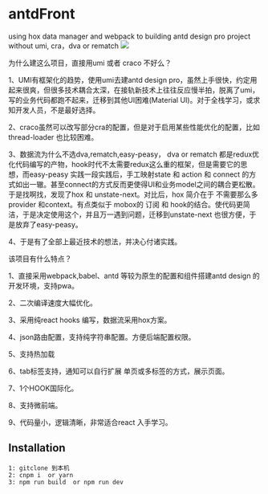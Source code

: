 # antdFront
using hox data manager and webpack to building antd design pro project without umi, cra，dva or rematch
<img src="https://i.loli.net/2020/04/26/GmucUWpFbEZ1LC6.gif" />

为什么建这么项目，直接用umi 或者 craco 不好么？

1、UMI有框架化的趋势，使用umi去建antd design pro，虽然上手很快，约定用起来很爽，但很多技术耦合太深，在接轨新技术上往往反应慢半拍，脱离了umi，写的业务代码都跑不起来，迁移到其他UI困难(Material UI)。对于全栈学习，或求知开发人员，不是最好选择。

2、craco虽然可以改写部分cra的配置，但是对于启用某些性能优化的配置，比如thread-loader 也比较困难。

3、数据流为什么不选dva,rematch,easy-peasy， dva or rematch 都是redux优化代码编写的产物，hook时代不太需要redux这么重的框架，但是需要它的思想，而easy-peasy 实践一段实践后，手工映射state 和 action 和 connect 的方式如出一辙。甚至connect的方式反而更使得UI和业务model之间的耦合更松散。于是找啊找，发现了hox 和 unstate-next。对比后，hox 简介在于 不需要那么多provider 和context。有点类似于 mobox的 订阅 和 hook的结合。使代码更简洁，于是决定使用这个，并且万一遇到问题，迁移到unstate-next 也很方便，于是放弃了easy-peasy。

4、于是有了全部上最近技术的想法，并决心付诸实践。


该项目有什么特点？

1、直接采用webpack,babel、antd 等较为原生的配置和组件搭建antd design 的开发环境，支持pwa。

2、二次编译速度大幅优化。

3、采用纯react hooks 编写，数据流采用hox方案。

4、json路由配置，支持纯字符串配置。方便后端配置权限。

5、支持热加载

6、tab标签支持，通知可以自行扩展 单页或多标签的方式，展示页面。

7、1个HOOK国际化。

8、支持微前端。

9、代码量小，逻辑清晰，非常适合react 入手学习。



## Installation

```
1: gitclone 到本机
2: cnpm i  or yarn
3: npm run build  or npm run dev

```
